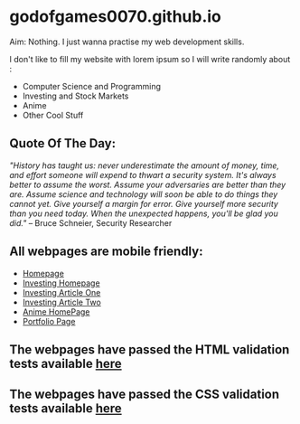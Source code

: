 # godofgames0070.github.io
Aim: Nothing. I just wanna practise my web development skills.

I don't like to fill my website with lorem ipsum so I will write randomly about :
* Computer Science and Programming
* Investing and Stock Markets
* Anime
* Other Cool Stuff

## Quote Of The Day:
*"History has taught us: never underestimate the amount of money, time, and effort someone will expend to thwart a security system. It's always better to assume the worst. Assume your adversaries are better than they are. Assume science and technology will soon be able to do things they cannot yet. Give yourself a margin for error. Give yourself more security than you need today. When the unexpected happens, you'll be glad you did."* – Bruce Schneier, Security Researcher

## All webpages are mobile friendly:
* [Homepage](https://search.google.com/test/mobile-friendly?id=d-M-fldJc-J-e1KzMdCxcA)
* [Investing Homepage](https://search.google.com/test/mobile-friendly?id=2CuJoyqn-oCyJ6jUx6Xdvw)
* [Investing Article One](https://search.google.com/test/mobile-friendly?id=etkE37XPRsTg69PejQDnQA)
* [Investing Article Two](https://search.google.com/test/mobile-friendly?id=T6EO3HStButdy5_dUl5FTA)
* [Anime HomePage](https://search.google.com/test/mobile-friendly?id=f3nUoS0vf1Ej_iP-_Rldpg)
* [Portfolio Page](https://search.google.com/test/mobile-friendly?id=U3KBFo5MvnRQ7rIMricFKw)

## The webpages have passed the HTML validation tests available [here](https://validator.w3.org/)

## The webpages have passed the CSS validation tests available [here](https://jigsaw.w3.org/css-validator/)
